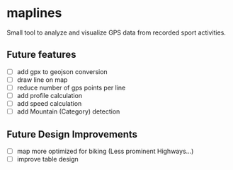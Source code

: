 # maplines
Small tool to analyze and visualize GPS data from recorded sport activities.

## Future features
- [ ] add gpx to geojson conversion
- [ ] draw line on map
- [ ] reduce number of gps points per line
- [ ] add profile calculation
- [ ] add speed calculation
- [ ] add Mountain (Category) detection

## Future Design Improvements
- [ ] map more optimized for biking (Less prominent Highways...)
- [ ] improve table design